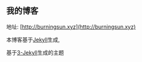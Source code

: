 ## 我的博客

地址: [http://burningsun.xyz](http://burningsun.xyz)

本博客基于[Jekyll](http://jekyllrb.com)生成,

基于[3-Jekyll](https://github.com/P233/3-Jekyll)生成的主题
